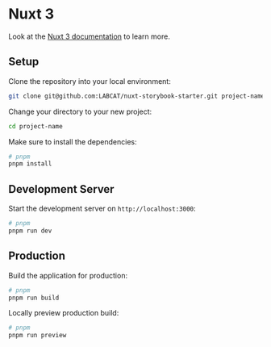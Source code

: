 # Nuxt 3

Look at the [Nuxt 3 documentation](https://nuxt.com/docs/getting-started/introduction) to learn more.

## Setup

Clone the repository into your local environment:

```bash
git clone git@github.com:LABCAT/nuxt-storybook-starter.git project-name
```

Change your directory to your new project:

```bash
cd project-name
```

Make sure to install the dependencies:

```bash
# pnpm
pnpm install
```

## Development Server

Start the development server on `http://localhost:3000`:

```bash
# pnpm
pnpm run dev
```

## Production

Build the application for production:

```bash
# pnpm
pnpm run build
```

Locally preview production build:

```bash
# pnpm
pnpm run preview
```
